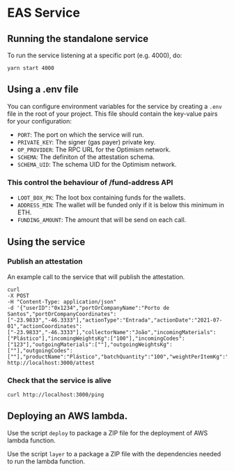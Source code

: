 # EAS Service

## Running the standalone service

To run the service listening at a specific port (e.g. 4000), do:

```
yarn start 4000
```

## Using a .env file

You can configure environment variables for the service by creating a `.env` file in the root of your project. This file should contain the key-value pairs for your configuration:

- `PORT`: The port on which the service will run.
- `PRIVATE_KEY`: The signer (gas payer) private key.
- `OP_PROVIDER`: The RPC URL for the Optimism network.
- `SCHEMA`: The definiton of the attestation schema.
- `SCHEMA_UID`: The schema UID for the Optimism network.

### This control the behaviour of /fund-address API

- `LOOT_BOX_PK`: The loot box containing funds for the wallets.
- `ADDRESS_MIN`: The wallet will be funded only if it is below this minimum in ETH.
- `FUNDING_AMOUNT`: The amount that will be send on each call.

## Using the service

### Publish an attestation

An example call to the service that will publish the attestation.

```
curl
-X POST
-H "Content-Type: application/json"
-d '{"userID":"0x1234","portOrCompanyName":"Porto de Santos","portOrCompanyCoordinates":["-23.9833","-46.3333"],"actionType":"Entrada","actionDate":"2021-07-01","actionCoordinates":["-23.9833","-46.3333"],"collectorName":"João","incomingMaterials":["Plástico"],"incomingWeightsKg":["100"],"incomingCodes":["123"],"outgoingMaterials":[""],"outgoingWeightsKg":[""],"outgoingCodes":[""],"productName":"Plástico","batchQuantity":"100","weightPerItemKg":"1"}'
http://localhost:3000/attest
```

### Check that the service is alive

```
curl http://localhost:3000/ping
```

## Deploying an AWS lambda.

Use the script `deploy` to package a ZIP file for the deployment of AWS lambda function.

Use the script `layer` to a package a ZIP file with the dependencies needed to run the lambda function.
